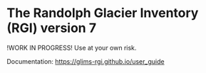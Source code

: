 # The Randolph Glacier Inventory (RGI) version 7

!WORK IN PROGRESS! Use at your own risk.

Documentation: https://glims-rgi.github.io/user_guide 

